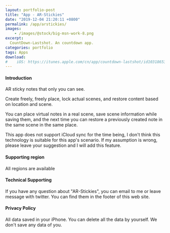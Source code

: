 ```yaml
---
layout: portfolio-post
title: "App - AR-Stickies"
date: "2019-12-04 21:20:11 +0800"
permalink: /app/arstickies/
images:
    - /images/@stock/big-msn-work-8.png
excerpt:
  CountDown-Lastshot. An countdown app.
categories: portfolio
tags: Apps
download:
#    iOS: https://itunes.apple.com/cn/app/countdown-lastshot/id1031865335?mt=8
---
```

#### Introduction

AR sticky notes that only you can see.

Create freely, freely place, lock actual scenes, and restore content based on location and scene.

You can place virtual notes in a real scene, save scene information while saving them, and the next time you can restore a previously created note in the same scene in the same place.

This app does not support iCloud sync for the time being, I don't think this technology is suitable for this app's scenario. If my assumption is wrong, please leave your suggestion and I will add this feature.

#### Supporting region
All regions are available

#### Technical Supporting
If you have any question about "AR-Stickies", you can email to me or leave message with twitter. You can find them in the footer of this web site.

#### Privacy Policy
All data saved in your iPhone.
You can delete all the data by yourself.
We don't save any data of you.